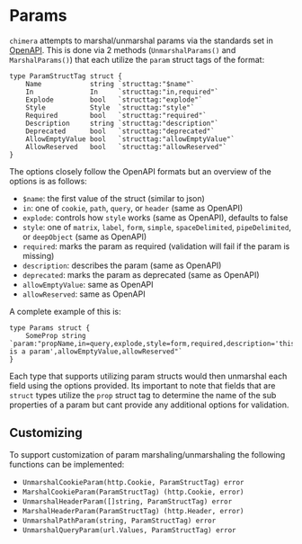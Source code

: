 # Params
`chimera` attempts to marshal/unmarshal params via the standards set in [OpenAPI](https://spec.openapis.org/oas/v3.1.0#parameter-object).
This is done via 2 methods (`UnmarshalParams()` and `MarshalParams()`) that each utilize the `param` struct tags of the format:
```golang
type ParamStructTag struct {
	Name            string `structtag:"$name"`
	In              In     `structtag:"in,required"`
	Explode         bool   `structtag:"explode"`
	Style           Style  `structtag:"style"`
	Required        bool   `structtag:"required"`
	Description     string `structtag:"description"`
	Deprecated      bool   `structtag:"deprecated"`
	AllowEmptyValue bool   `structtag:"allowEmptyValue"`
	AllowReserved   bool   `structtag:"allowReserved"`
}
```
The options closely follow the OpenAPI formats but an overview of the options is as follows:
- `$name`: the first value of the struct (similar to json)
- `in`: one of `cookie`, `path`, `query`, or `header` (same as OpenAPI)
- `explode`: controls how `style` works (same as OpenAPI), defaults to false
- `style`: one of `matrix`, `label`, `form`, `simple`, `spaceDelimited`, `pipeDelimited`, or `deepObject` (same as OpenAPI)
- `required`: marks the param as required (validation will fail if the param is missing)
- `description`: describes the param (same as OpenAPI)
- `deprecated`: marks the param as deprecated  (same as OpenAPI)
- `allowEmptyValue`: same as OpenAPI
- `allowReserved`: same as OpenAPI

A complete example of this is:
```golang
type Params struct {
    SomeProp string `param:"propName,in=query,explode,style=form,required,description='this is a param',allowEmptyValue,allowReserved"`
}
```
Each type that supports utilizing param structs would then unmarshal each field using the options provided.
Its important to note that fields that are `struct` types utilize the `prop` struct tag to determine the name of the sub properties of a param but cant provide any additional options for validation.

## Customizing
To support customization of param marshaling/unmarshaling the following functions can be implemented:
- `UnmarshalCookieParam(http.Cookie, ParamStructTag) error`
- `MarshalCookieParam(ParamStructTag) (http.Cookie, error)`
- `UnmarshalHeaderParam([]string, ParamStructTag) error`
- `MarshalHeaderParam(ParamStructTag) (http.Header, error)`
- `UnmarshalPathParam(string, ParamStructTag) error`
- `UnmarshalQueryParam(url.Values, ParamStructTag) error`